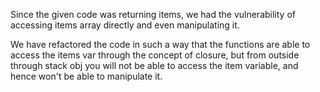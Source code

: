 Since the given code was returning items, we had the vulnerability of accessing items array directly and even manipulating it.

We have refactored the code in such a way that the functions are able to access the items var through the concept of closure, but from outside through stack obj you will not be able to access the item variable, and hence won't be able to manipulate it.